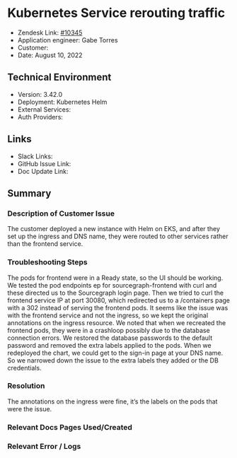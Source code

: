 
# Kubernetes Service rerouting traffic <!-- Ticket Title  Hint: include keywords to make it searchable -->

- Zendesk Link: [#10345](https://sourcegraph.zendesk.com/agent/tickets/10345)
- Application engineer: Gabe Torres
- Customer: <!-- Redact if this contains personally identifying information -->
- Date: August 10, 2022

<!-- Data populated from integration, speak to Ben Gordon or Michael Bali if not working -->
<!-- During Internal team trial, fill missing data manually (we are waiting for all data to sync) -->

## Technical Environment
- Version: ​3.42.0
- Deployment: Kubernetes Helm
- External Services:
- Auth Providers:


## Links
<!-- Data for application engineer manual entry -->
- Slack Links:
- GitHub Issue Link:
- Doc Update Link:

## Summary
### Description of Customer Issue
The customer deployed a new instance with Helm on EKS, and after they set up the ingress and DNS name, they were routed to other services rather than the frontend service. 

### Troubleshooting Steps
The pods for frontend were in a Ready state, so the UI should be working. We tested the pod endpoints ep for sourcegraph-frontend with curl and these directed us to the Sourcegraph login page. Then we tried to curl the frontend service IP at port 30080, which redirected us to a /containers page with a 302 instead of serving the frontend pods. It seems like the issue was with the frontend service and not the ingress, so we kept the original annotations on the ingress resource. We noted that when we recreated the frontend pods, they were in a crashloop possibly due to the database connection errors. We restored the database passwords to the default password and removed the extra labels applied to the pods. When we redeployed the chart, we could get to the sign-in page at your DNS name. So we narrowed down the issue to the extra labels they added or the DB credentials.

### Resolution
The annotations on the ingress were fine, it’s the labels on the pods that were the issue.

### Relevant Docs Pages Used/Created

### Relevant Error / Logs
<!-- Please redact keys, tokens, and personal identifying information -->


<!-- Once complete, upload a copy to https://github.com/sourcegraph/support-tools-internal/tree/main/resolved-tickets as a .md file -->
<!-- Name the file 10345.md -->
